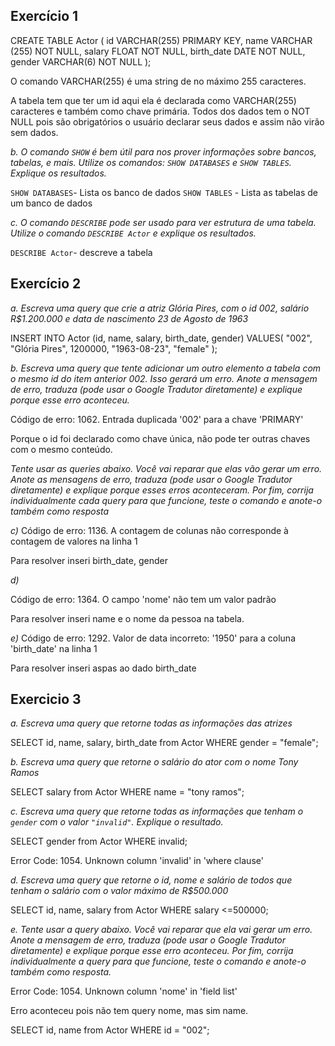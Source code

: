 ## Exercício 1

CREATE TABLE Actor (
    id VARCHAR(255) PRIMARY KEY,
    name VARCHAR (255) NOT NULL,
    salary FLOAT NOT NULL,
    birth_date DATE NOT NULL,
    gender VARCHAR(6) NOT NULL
);

O comando VARCHAR(255) é uma string de no máximo 255 caracteres. 

A tabela tem que ter um id aqui ela é declarada como VARCHAR(255) caracteres e também como chave primária. 
Todos dos dados tem o NOT NULL pois são obrigatórios o usuário declarar seus dados e assim não virão sem dados. 

*b. O comando `SHOW` é bem útil para nos prover informações sobre bancos, tabelas, e mais. Utilize os comandos: `SHOW DATABASES` e `SHOW TABLES`. Explique os resultados.*

`SHOW DATABASES`- Lista os banco de dados
`SHOW TABLES` - Lista as tabelas de um banco de dados

*c. O comando `DESCRIBE` pode ser usado para ver estrutura de uma tabela. Utilize o comando  `DESCRIBE Actor` e explique os resultados.*

`DESCRIBE Actor`- descreve a tabela

## Exercício 2

*a. Escreva uma query que crie a atriz Glória Pires, com o id 002, salário R$1.200.000 e data de nascimento 23 de Agosto de 1963*

INSERT INTO Actor (id, name, salary, birth_date, gender)
VALUES(
  "002", 
  "Glória Pires",
  1200000,
  "1963-08-23", 
  "female"
);

*b. Escreva uma query que tente adicionar um outro elemento a tabela com o mesmo id do item anterior 002. Isso gerará um erro. Anote a mensagem de erro, traduza (pode usar o Google Tradutor diretamente) e explique porque esse erro aconteceu.*


Código de erro: 1062. Entrada duplicada '002' para a chave 'PRIMARY'

Porque o id foi declarado como chave única, não pode ter outras chaves com o mesmo conteúdo. 

*Tente usar as queries abaixo. Você vai reparar que elas vão gerar um erro. Anote as mensagens de erro, traduza (pode usar o Google Tradutor diretamente) e explique porque esses erros aconteceram. Por fim, corrija individualmente cada query para que funcione, teste o comando e anote-o também como resposta*

*c)*
Código de erro: 1136. A contagem de colunas não corresponde à contagem de valores na linha 1

Para resolver inseri birth_date, gender 

*d)*

Código de erro: 1364. O campo 'nome' não tem um valor padrão

Para resolver inseri name e o nome da pessoa na tabela.

*e)*
Código de erro: 1292. Valor de data incorreto: '1950' para a coluna 'birth_date' na linha 1

Para resolver inseri aspas ao dado birth_date

## Exercicio 3

*a. Escreva uma query que retorne todas as informações das atrizes*

SELECT id, name, salary, birth_date from Actor WHERE gender = "female";

*b. Escreva uma query que retorne o salário do ator com o nome Tony Ramos*

SELECT salary from Actor WHERE name = "tony ramos";

*c. Escreva uma query que retorne todas as informações que tenham o `gender` com o valor `"invalid"`. Explique o resultado.*

SELECT gender from Actor WHERE invalid;

Error Code: 1054. Unknown column 'invalid' in 'where clause'

*d. Escreva uma query que retorne o id, nome e salário de todos que tenham o salário com o valor máximo de R$500.000*

SELECT id, name, salary from Actor WHERE salary <=500000;

*e. Tente usar a query abaixo. Você vai reparar que ela vai gerar um erro. Anote a mensagem de erro, traduza (pode usar o Google Tradutor diretamente) e explique porque esse erro aconteceu. Por fim, corrija individualmente a query para que funcione, teste o comando e anote-o também como resposta.*

Error Code: 1054. Unknown column 'nome' in 'field list'

Erro aconteceu pois não tem query nome, mas sim name. 

SELECT id, name from Actor WHERE id = "002";




